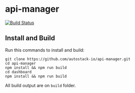# api-manager

[![Build Status](https://travis-ci.org/autostack-io/api-manager.svg?branch=master)](https://travis-ci.org/autostack-io/api-manager)

## Install and Build

Run this commands to install and build:
```
git clone https://github.com/autostack-io/api-manager.git
cd api-manager
npm install && npm run build
cd dashboard
npm install && npm run build
```

All build output are on `build` folder.

